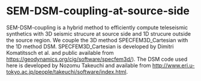 # SEM-DSM-coupling-at-source-side
SEM-DSM-coupling is a hybrid method to efficiently compute teleseismic synthetics with 3D seismic strucure at source side and 1D strucure outside the source region. We couple the 3D method SPECFEM3D_Cartesian with the 1D method DSM. 
SPECFEM3D_Cartesian is developed by Dimitri Komatitssch et al. and public available from https://geodynamics.org/cig/software/specfem3d/). The DSM code used here is developed by Nozomu Takeuchi and available from http://www.eri.u-tokyo.ac.jp/people/takeuchi/software/index.html.
